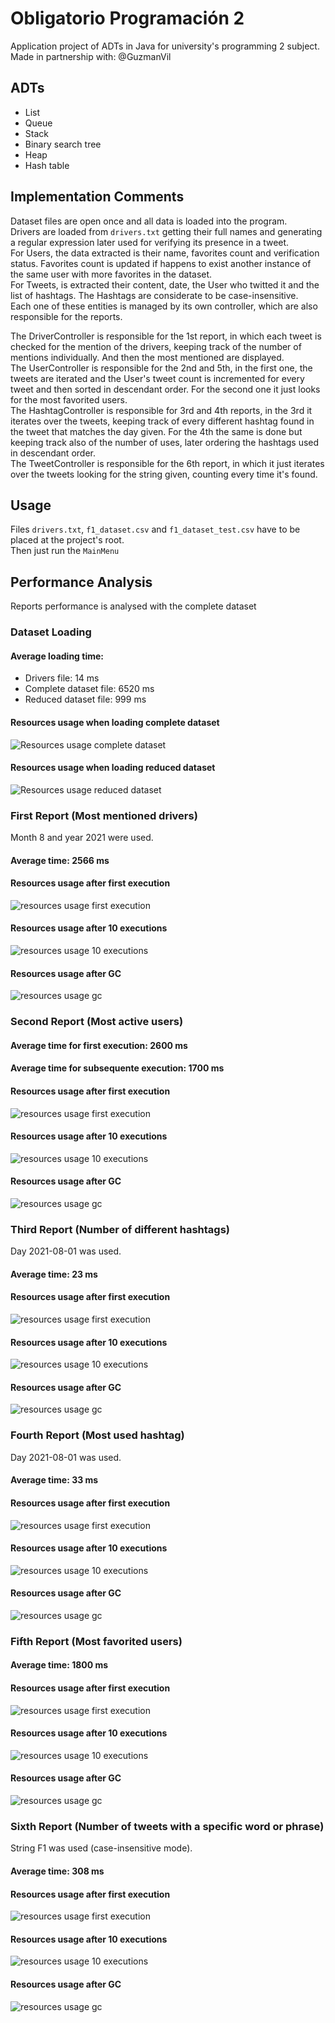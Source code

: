 # Obligatorio Programación 2
Application project of ADTs in Java for university's programming 2 subject.  
Made in partnership with: @GuzmanVil

## ADTs
- List
- Queue
- Stack
- Binary search tree
- Heap
- Hash table

## Implementation Comments
Dataset files are open once and all data is loaded into the program.  
Drivers are loaded from `drivers.txt` getting their full names and generating a regular expression later used for verifying its presence in a tweet.  
For Users, the data extracted is their name, favorites count and verification status.
Favorites count is updated if happens to exist another instance of the same user with more favorites in the dataset.  
For Tweets, is extracted their content, date, the User who twitted it and the list of hashtags.
The Hashtags are considerate to be case-insensitive.  
Each one of these entities is managed by its own controller, which are also responsible for the reports.

The DriverController is responsible for the 1st report, in which each tweet is checked for the mention of the drivers, keeping track of the number of mentions individually.
And then the most mentioned are displayed.  
The UserController is responsible for the 2nd and 5th, in the first one, the tweets are iterated and the User's tweet count is incremented for every tweet and then sorted in descendant order.
For the second one it just looks for the most favorited users.  
The HashtagController is responsible for 3rd and 4th reports, in the 3rd it iterates over the tweets, keeping track of every different hashtag found in the tweet that matches the day given.
For the 4th the same is done but keeping track also of the number of uses, later ordering the hashtags used in descendant order.  
The TweetController is responsible for the 6th report, in which it just iterates over the tweets looking for the string given, counting every time it's found.  

## Usage
Files `drivers.txt`, `f1_dataset.csv` and `f1_dataset_test.csv` have to be placed at the project's root.  
Then just run the `MainMenu`

## Performance Analysis
Reports performance is analysed with the complete dataset

### Dataset Loading
#### Average loading time:
- Drivers file: 14 ms
- Complete dataset file: 6520 ms
- Reduced dataset file: 999 ms
#### Resources usage when loading complete dataset
![Resources usage complete dataset](docs/load_complete_dataset.png)

#### Resources usage when loading reduced dataset
![Resources usage reduced dataset](docs/load_reduced_dataset.png)

### First Report (Most mentioned drivers)
Month 8 and year 2021 were used.
#### Average time: 2566 ms
#### Resources usage after first execution
![resources usage first execution](docs/report_1_first_execution.png)
#### Resources usage after 10 executions
![resources usage 10 executions](docs/report_1_10_executions.png)
#### Resources usage after GC
![resources usage gc](docs/report_1_gc.png)

### Second Report (Most active users)
#### Average time for first execution: 2600 ms
#### Average time for subsequente execution: 1700 ms
#### Resources usage after first execution
![resources usage first execution](docs/report_2_first_execution.png)
#### Resources usage after 10 executions
![resources usage 10 executions](docs/report_2_10_executions.png)
#### Resources usage after GC
![resources usage gc](docs/report_2_gc.png)

### Third Report (Number of different hashtags)
Day 2021-08-01 was used.
#### Average time: 23 ms
#### Resources usage after first execution
![resources usage first execution](docs/report_3_first_execution.png)
#### Resources usage after 10 executions
![resources usage 10 executions](docs/report_3_10_executions.png)
#### Resources usage after GC
![resources usage gc](docs/report_3_gc.png)

### Fourth Report (Most used hashtag)
Day 2021-08-01 was used.
#### Average time: 33 ms
#### Resources usage after first execution
![resources usage first execution](docs/report_4_first_execution.png)
#### Resources usage after 10 executions
![resources usage 10 executions](docs/report_4_10_executions.png)
#### Resources usage after GC
![resources usage gc](docs/report_4_gc.png)

### Fifth Report (Most favorited users)
#### Average time: 1800 ms
#### Resources usage after first execution
![resources usage first execution](docs/report_5_first_execution.png)
#### Resources usage after 10 executions
![resources usage 10 executions](docs/report_5_10_executions.png)
#### Resources usage after GC
![resources usage gc](docs/report_5_gc.png)

### Sixth Report (Number of tweets with a specific word or phrase)
String F1 was used (case-insensitive mode).
#### Average time: 308 ms
#### Resources usage after first execution
![resources usage first execution](docs/report_6_first_execution.png)
#### Resources usage after 10 executions
![resources usage 10 executions](docs/report_6_10_executions.png)
#### Resources usage after GC
![resources usage gc](docs/report_6_gc.png)